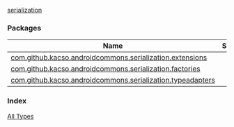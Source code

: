[serialization](.)

### Packages

| Name | Summary |
|---|---|
| [com.github.kacso.androidcommons.serialization.extensions](com.github.kacso.androidcommons.serialization.extensions/index.md) |  |
| [com.github.kacso.androidcommons.serialization.factories](com.github.kacso.androidcommons.serialization.factories/index.md) |  |
| [com.github.kacso.androidcommons.serialization.typeadapters](com.github.kacso.androidcommons.serialization.typeadapters/index.md) |  |

### Index

[All Types](alltypes/index.md)